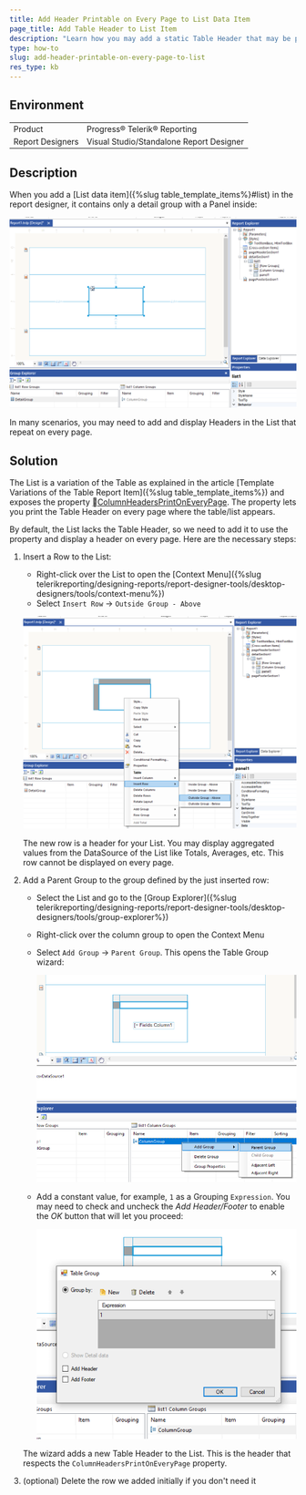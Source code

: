 ```yaml
---
title: Add Header Printable on Every Page to List Data Item
page_title: Add Table Header to List Item
description: "Learn how you may add a static Table Header that may be printed on every page to a List Data Item in Telerik Reporting."
type: how-to
slug: add-header-printable-on-every-page-to-list
res_type: kb
---
```


## Environment

<table>
	<tbody>
		<tr>
			<td>Product</td>
			<td>Progress® Telerik® Reporting</td>
		</tr>
		<tr>
			<td>Report Designers</td>
			<td>Visual Studio/Standalone Report Designer </td>
		</tr>
	</tbody>
</table>

## Description

When you add a [List data item]({%slug table_template_items%}#list) in the report designer, it contains only a detail group with a Panel inside:

![List item when added to a new report in the Standalone Report Designer.](images/AddList.png)

In many scenarios, you may need to add and display Headers in the List that repeat on every page.

## Solution

The List is a variation of the Table as explained in the article [Template Variations of the Table Report Item]({%slug table_template_items%}) and exposes the property [ColumnHeadersPrintOnEveryPage](/api/telerik.reporting.table#Telerik_Reporting_Table_ColumnHeadersPrintOnEveryPage). The property lets you print the Table Header on every page where the table/list appears.

By default, the List lacks the Table Header, so we need to add it to use the property and display a header on every page. Here are the necessary steps:

1. Insert a Row to the List:

	* Right-click over the List to open the [Context Menu]({%slug telerikreporting/designing-reports/report-designer-tools/desktop-designers/tools/context-menu%})
	* Select `Insert Row` -> `Outside Group - Above`

	![Insert a row to the List in the Standalone Report Designer.](images/AddRowToList.png)
	
	The new row is a header for your List. You may display aggregated values from the DataSource of the List like Totals, Averages, etc. This row cannot be displayed on every page.

1. Add a Parent Group to the group defined by the just inserted row:

	* Select the List and go to the [Group Explorer]({%slug telerikreporting/designing-reports/report-designer-tools/desktop-designers/tools/group-explorer%})
	* Right-click over the column group to open the Context Menu
	* Select `Add Group` -> `Parent Group`. This opens the Table Group wizard:

		![Add Parent group to the Column Group of the List in the Standalone Report Designer.](images/AddParentColumnGroup.png)

	* Add a constant value, for example, `1` as a Grouping `Expression`. You may need to check and uncheck the _Add Header/Footer_ to enable the _OK_ button that will let you proceed:

		![Configure the static Table Group of the List in the Standalone Report Designer.](images/SetParentColumnGroup.png)

	The wizard adds a new Table Header to the List. This is the header that respects the `ColumnHeadersPrintOnEveryPage` property.

1. (optional) Delete the row we added initially if you don't need it
